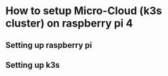 # How to setup Micro-Cloud (k3s cluster) on raspberry pi 4

## Setting up raspberry pi

## Setting up k3s
